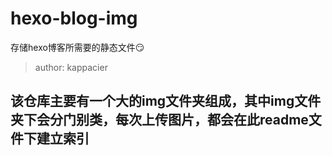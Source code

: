 # hexo-blog-img
存储hexo博客所需要的静态文件:smirk:

> author: kappacier

## 该仓库主要有一个大的img文件夹组成，其中img文件夹下会分门别类，每次上传图片，都会在此readme文件下建立索引
